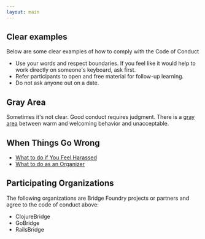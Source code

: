 ```yaml
---
layout: main
---
```


## Clear examples
Below are some clear examples of how to comply with the Code of Conduct
* Use your words and respect boundaries. If you feel like it would help to work directly on someone's keyboard, ask first.
* Refer participants to open and free material for follow-up learning.
* Do not ask anyone out on a date.

## Gray Area
Sometimes it's not clear.  Good conduct requires judgment. There is a [gray area](gray-area.html) between warm and welcoming behavior and unacceptable.

## When Things Go Wrong

* [What to do if You Feel Harassed](participant-response.html)
* [What to do as an Organizer](organizer-response.html)


## Participating Organizations

The following organizations are Bridge Foundry projects or partners and agree to the code of conduct above:

* ClojureBridge
* GoBridge
* RailsBridge
